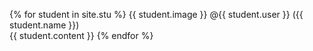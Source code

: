 {% for student in site.stu %}
  {{ student.image }} @{{ student.user }} ({{ student.name }})\
  {{ student.content }}
{% endfor %}

